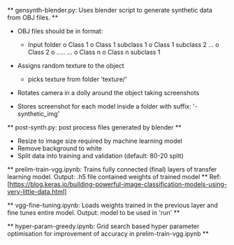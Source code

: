 ** gensynth-blender.py: Uses blender script to generate synthetic data from OBJ files. **
* OBJ files should be in format:
    * Input folder
        o Class 1
            o Class 1 subclass 1
            o Class 1 subclass 2
            ...
        o Class 2
            o .....
            ...
         o Class n
              o Class n subclass 1
    
* Assigns random texture to the object
    * picks texture from folder 'texture/'
* Rotates camera in a dolly around the object taking screenshots
* Stores screenshot for each model inside a folder with suffix: '-synthetic_img'

** post-synth.py: post process files generated by blender **
* Resize to image size required by machine learning model
* Remove background to white
* Split data into training and validation (default: 80-20 split)

** prelim-train-vgg.ipynb: Trains fully connected (final) layers of transfer learning model. Output: .h5 file contained weights of trained model **
Ref: [https://blog.keras.io/building-powerful-image-classification-models-using-very-little-data.html]

** vgg-fine-tuning.ipynb: Loads weights trained in the previous layer and fine tunes entire model. Output: model to be used in 'run' **

** hyper-param-greedy.ipynb: Grid search based hyper parameter optimisation for improvement of accuracy in prelim-train-vgg.ipynb **
